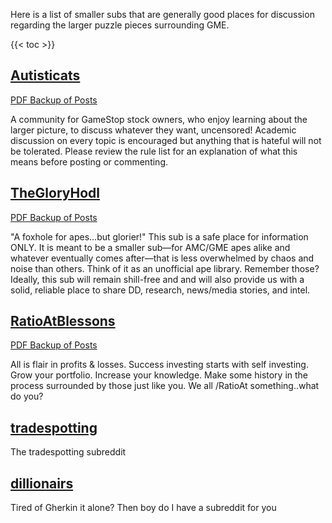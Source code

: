 Here is a list of smaller subs that are generally good places for discussion regarding the larger puzzle pieces surrounding GME.


{{< toc >}}

## [Autisticats](https://www.reddit.com/r/Autisticats/)

[PDF Backup of Posts](https://github.com/lunarnautics/saved-reddit-posts/tree/master/Autisticats)

A community for GameStop stock owners, who enjoy learning about the larger picture, to discuss whatever they want, uncensored! Academic discussion on every topic is encouraged but anything that is hateful will not be tolerated. Please review the rule list for an explanation of what this means before posting or commenting.

## [TheGloryHodl](https://www.reddit.com/r/TheGloryHodl/)

[PDF Backup of Posts](https://github.com/lunarnautics/saved-reddit-posts/tree/master/TheGloryHodl)

"A foxhole for apes...but glorier!" This sub is a safe place for information ONLY. It is meant to be a smaller sub—for AMC/GME apes alike and whatever eventually comes after—that is less overwhelmed by chaos and noise than others. Think of it as an unofficial ape library. Remember those? Ideally, this sub will remain shill-free and and will also provide us with a solid, reliable place to share DD, research, news/media stories, and intel.

## [RatioAtBlessons](https://www.reddit.com/r/ratioatblessons/)

[PDF Backup of Posts](https://github.com/lunarnautics/saved-reddit-posts/tree/master/RatioAtBlessons)

All is flair in profits & losses. Success investing starts with self investing. Grow your portfolio. Increase your knowledge. Make some history in the process surrounded by those just like you. We all /RatioAt something..what do you?

## [tradespotting](https://www.reddit.com/r/tradespotting/)

The tradespotting subreddit

## [dillionairs](https://www.reddit.com/r/dillionaires/)

Tired of Gherkin it alone? Then boy do I have a subreddit for you
